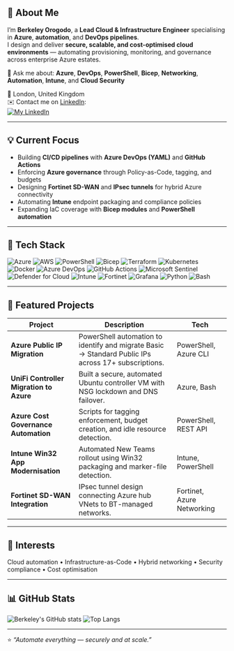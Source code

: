 ## 👋 About Me

I’m **Berkeley Orogodo**, a **Lead Cloud & Infrastructure Engineer** specialising in **Azure**, **automation**, and **DevOps pipelines**.  
I design and deliver **secure, scalable, and cost-optimised cloud environments** — automating provisioning, monitoring, and governance across enterprise Azure estates.

💬 Ask me about: **Azure**, **DevOps**, **PowerShell**, **Bicep**, **Networking**, **Automation**, **Intune**, and **Cloud Security**

📍 London, United Kingdom  
✉️ Contact me on [LinkedIn](https://www.linkedin.com/in/berkeleyo):  
[![My LinkedIn](https://img.shields.io/badge/LinkedIn%20Profile-Berkeley-blue?logo=linkedin&logoColor=white)](https://www.linkedin.com/in/berkeleyo/)

---

## 💡 Current Focus

- Building **CI/CD pipelines** with **Azure DevOps (YAML)** and **GitHub Actions**  
- Enforcing **Azure governance** through Policy-as-Code, tagging, and budgets  
- Designing **Fortinet SD-WAN** and **IPsec tunnels** for hybrid Azure connectivity  
- Automating **Intune** endpoint packaging and compliance policies  
- Expanding IaC coverage with **Bicep modules** and **PowerShell automation**

---

## 🧰 Tech Stack

![Azure](https://img.shields.io/badge/Azure-%230072C6.svg?style=for-the-badge&logo=microsoftazure&logoColor=white)
![AWS](https://img.shields.io/badge/AWS-%23FF9900.svg?style=for-the-badge&logo=amazon-aws&logoColor=white)
![PowerShell](https://img.shields.io/badge/PowerShell-%235391FE.svg?style=for-the-badge&logo=powershell&logoColor=white)
![Bicep](https://img.shields.io/badge/Bicep-0066FF?style=for-the-badge&logo=microsoftazure&logoColor=white)
![Terraform](https://img.shields.io/badge/Terraform-%235835CC.svg?style=for-the-badge&logo=terraform&logoColor=white)
![Kubernetes](https://img.shields.io/badge/Kubernetes-%23326ce5.svg?style=for-the-badge&logo=kubernetes&logoColor=white)
![Docker](https://img.shields.io/badge/Docker-%230db7ed.svg?style=for-the-badge&logo=docker&logoColor=white)
![Azure DevOps](https://img.shields.io/badge/Azure%20DevOps-0078D7?style=for-the-badge&logo=azuredevops&logoColor=white)
![GitHub Actions](https://img.shields.io/badge/GitHub%20Actions-2088FF?style=for-the-badge&logo=githubactions&logoColor=white)
![Microsoft Sentinel](https://img.shields.io/badge/Sentinel-%230078D4.svg?style=for-the-badge&logo=microsoft&logoColor=white)
![Defender for Cloud](https://img.shields.io/badge/Defender%20for%20Cloud-107C10?style=for-the-badge&logo=microsoft&logoColor=white)
![Intune](https://img.shields.io/badge/Intune-0078D4?style=for-the-badge&logo=microsoft&logoColor=white)
![Fortinet](https://img.shields.io/badge/Fortinet-E50914?style=for-the-badge&logo=fortinet&logoColor=white)
![Grafana](https://img.shields.io/badge/Grafana-F46800?style=for-the-badge&logo=grafana&logoColor=white)
![Python](https://img.shields.io/badge/Python-%233776AB.svg?style=for-the-badge&logo=python&logoColor=white)
![Bash](https://img.shields.io/badge/Bash-%234EAA25.svg?style=for-the-badge&logo=gnubash&logoColor=white)

---

## 🚀 Featured Projects

| Project | Description | Tech |
|----------|--------------|------|
| **Azure Public IP Migration** | PowerShell automation to identify and migrate Basic → Standard Public IPs across 17+ subscriptions. | PowerShell, Azure CLI |
| **UniFi Controller Migration to Azure** | Built a secure, automated Ubuntu controller VM with NSG lockdown and DNS failover. | Azure, Bash |
| **Azure Cost Governance Automation** | Scripts for tagging enforcement, budget creation, and idle resource detection. | PowerShell, REST API |
| **Intune Win32 App Modernisation** | Automated New Teams rollout using Win32 packaging and marker-file detection. | Intune, PowerShell |
| **Fortinet SD-WAN Integration** | IPsec tunnel design connecting Azure hub VNets to BT-managed networks. | Fortinet, Azure Networking |

---

## 🧠 Interests

Cloud automation • Infrastructure-as-Code • Hybrid networking • Security compliance • Cost optimisation

---

## 📊 GitHub Stats

![Berkeley's GitHub stats](https://github-readme-stats.vercel.app/api?username=berkeleyo&show_icons=true&theme=react&hide_border=true)
![Top Langs](https://github-readme-stats.vercel.app/api/top-langs/?username=berkeleyo&layout=compact&theme=react&hide_border=true)

---

⭐️ _“Automate everything — securely and at scale.”_

